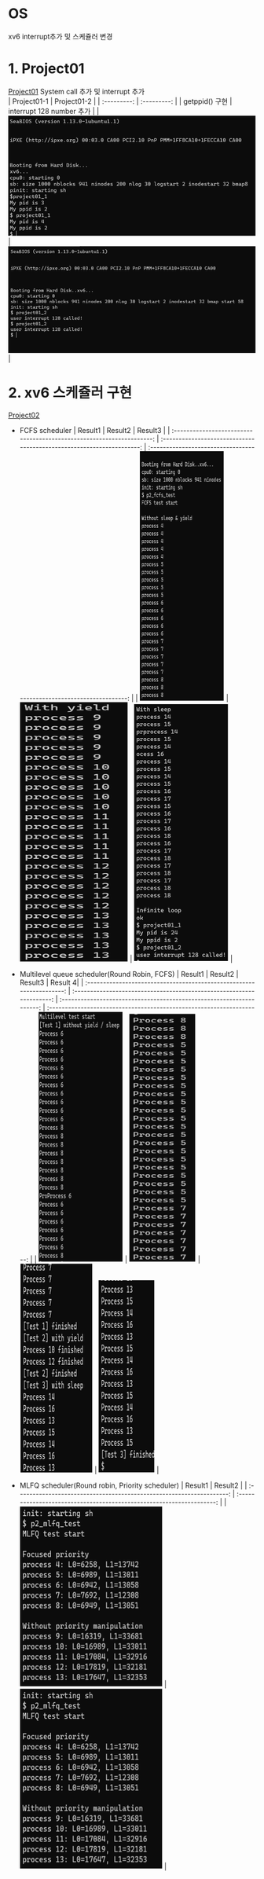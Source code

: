 # OS

xv6 interrupt추가 및 스케쥴러 변경

# 1. Project01

[Project01](https://github.com/yudonlee/OS/blob/main/project01/README.md "Project01")
System call 추가 및 interrupt 추가  
| Project01-1 | Project01-2 |
| :---------: | :---------: |
| getppid() 구현 | interrupt 128 number 추가 |
| ![](https://github.com/yudonlee/OS/blob/main/image/project01_1_result.png) | ![](https://github.com/yudonlee/OS/blob/main/image/project01_2_result.png) |

# 2. xv6 스케쥴러 구현

[Project02](https://github.com/yudonlee/OS/blob/main/project02/README.md "Project02")

- FCFS scheduler
  | Result1 | Result2 | Result3 |
  | :-------------------------------------------------------------------: | :-------------------------------------------------------------------: | :-------------------------------------------------------------------: |
  | ![](https://github.com/yudonlee/OS/blob/main/image/fcfs_result_1.png) | ![](https://github.com/yudonlee/OS/blob/main/image/fcfs_result_2.png) | ![](https://github.com/yudonlee/OS/blob/main/image/fcfs_result_3.png) |
- Multilevel queue scheduler(Round Robin, FCFS)
  | Result1 | Result2 | Result3 | Result 4|
  | :-------------------------------------------------------------------: | :-------------------------------------------------------------------: | :-------------------------------------------------------------------: |
  :-------------------------------------------------------------------: |
  | ![](https://github.com/yudonlee/OS/blob/main/image/ml_result_1.png) | ![](https://github.com/yudonlee/OS/blob/main/image/ml_result_2.png) | ![](https://github.com/yudonlee/OS/blob/main/image/ml_result_3.png) | ![](https://github.com/yudonlee/OS/blob/main/image/ml_result_4.png) |

- MLFQ scheduler(Round robin, Priority scheduler)
  | Result1 | Result2 |
  | :-------------------------------------------------------------------: | :-------------------------------------------------------------------: |
  | ![](https://github.com/yudonlee/OS/blob/main/image/mlfq_result_1.png) | ![](https://github.com/yudonlee/OS/blob/main/image/mlfq_result_1.png) |
